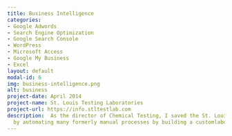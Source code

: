 ```yaml
---
title: Business Intelligence
categories:
- Google Adwords
- Search Engine Optimization
- Google Search Console
- WordPress
- Microsoft Access
- Google My Business
- Excel
layout: default
modal-id: 6
img: business-intelligence.png
alt: business
project-date: April 2014
project-name: St. Louis Testing Laboratories
project-url: https://info.stltestlab.com
description:  As the director of Chemical Testing, I saved the St. Louis Testing Laboratories thousands of man hours
  by automating many formerly manual processes by building a customlaboratory information management system.
---
```



